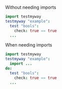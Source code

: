 Without needing imports

```nim
import testmyway
testmyway "example":
  test "bools":
    check: true == true
  ...
```

When needing imports

```nim
import testmyway
testmyway "example":
  import ...
do:
  test "bools":
    check: true == true
  ...
```
